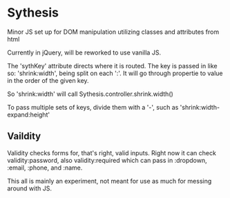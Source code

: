 # Sythesis

Minor JS set up for DOM manipulation utilizing classes and attributes from html

Currently in jQuery, will be reworked to use vanilla JS.

The 'sythKey' attribute directs where it is routed. The key is passed in like so: 'shrink:width', being split on each ':'. It will go through propertie to value in the order of the given key.

So 'shrink:width' will call Sythesis.controller.shrink.width()

To pass multiple sets of keys, divide them with a '-', such as 'shrink:width-expand:height'

## Vaildity

Validity checks forms for, that's right, valid inputs. Right now it can check validity:password, also validity:required which can pass in :dropdown, :email, :phone, and :name.

This all is mainly an experiment, not meant for use as much for messing around with JS.
